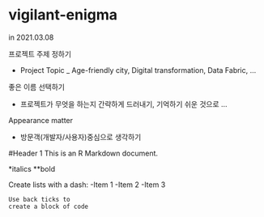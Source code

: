 # vigilant-enigma

in 2021.03.08 

프로젝트 주제 정하기

- Project Topic _ Age-friendly city, Digital transformation, Data Fabric, ...

좋은 이름 선택하기

- 프로젝트가 무엇을 하는지 간략하게 드러내기, 기억하기 쉬운 것으로 ...

Appearance matter 

- 방문객(개발자/사용자)중심으로 생각하기




#Header 1
This is an R Markdown document.

*italics
**bold

Create lists with a dash:
-Item 1
-Item 2
-Item 3

```
Use back ticks to
create a block of code
```

